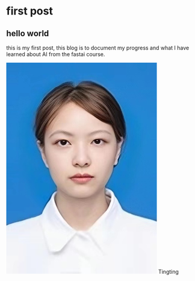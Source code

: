 # first post 

## hello world

this is my first post, this blog is to document my progress and what I have learned about AI from the fastai course.



![Image of fast.ai logo](images/一寸照.jpg)
Tingting

